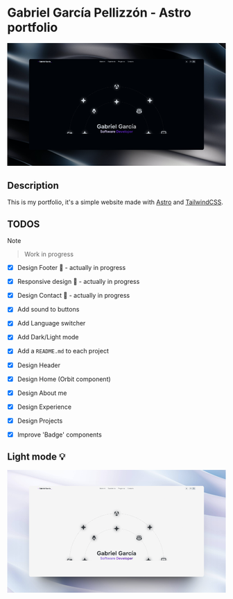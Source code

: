 # Gabriel García Pellizzón - Astro portfolio

![](./readme/Preview.png)

## Description
This is my portfolio, it's a simple website made with [Astro](https://astro.build/) and [TailwindCSS](https://tailwindcss.com/).




## TODOS

> [!NOTE]  



> Work in progress
- [x] Design Footer :construction: - actually in progress

- [x] Responsive design :construction: - actually in progress
- [x] Design Contact :construction: - actually in progress
- [x] Add sound to buttons
- [x] Add Language switcher
- [x] Add Dark/Light mode
- [x] Add a `README.md` to each project
- [x] Design Header
- [x] Design Home (Orbit component)
- [x] Design About me
- [x] Design Experience
- [x] Design Projects 
- [x] Improve 'Badge' components

## Light mode 💡
![](./readme/preview_white.png)